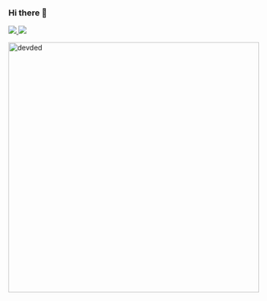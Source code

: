 ### Hi there 👋

<!--
**redsaumon/redsaumon** is a ✨ _special_ ✨ repository because its `README.md` (this file) appears on your GitHub profile.

Here are some ideas to get you started:

- 🔭 I’m currently working on ...
- 🌱 I’m currently learning ...
- 👯 I’m looking to collaborate on ...
- 🤔 I’m looking for help with ...
- 💬 Ask me about ...
- 📫 How to reach me: ...
- 😄 Pronouns: ...
- ⚡ Fun fact: ...
-->

<!--
<p>
  <img src= "https://img.shields.io/badge/Python-3766AB?style=for-the-badge&logo=Python&logoColor=white">
    <img src="https://img.shields.io/badge/Django-145C21?style=for-the-badge&logo=Django&logoColor=white"> 
  <img src="https://img.shields.io/badge/MySQL-5295B4?style=for-the-badge&logo=MySQL&logoColor=white"> 
  <img src="https://img.shields.io/badge/AWS-20195A?style=for-the-badge&logo=Amazon-AWS&logoColor=white"> 
  <img src="https://img.shields.io/badge/Docker-2496ED?style=for-the-badge&logo=docker&logoColor=white"> 
</p>
-->

<p>
  <a href="https://velog.io/@yeonu/"> <img src="https://img.shields.io/badge/Velog-4ED998?style=for-the-badge&logo=Vimeo&logoColor=white">
  <a href="mailto:ywhong830@gmail.com"> <img src="https://img.shields.io/badge/Gmail-C63319?style=for-the-badge&logo=Gmail&logoColor=white"> 
</p>
<img src="https://github-readme-stats.vercel.app/api?username=redsaumon&count_private=true&show_icons=true&theme=dracula" alt="devded" width="500"/>

